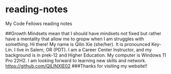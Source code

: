 # reading-notes

My Code Fellows reading notes

##Growth Mindsets mean that I should have mindsets not fixed but rather have a mentality that allow me to gropw when I am struggles with something.
Hi there! My name is Qilin Xie (she/her). It is pronounced Key-Lin. I live in Salem, OR (PDT). I am a Career Center Instructor, and my background is in prek-12 and Higher Education. My computer is Windows 11 Pro 22H2. I am looking forward to learning new skills and network. 
https://github.com/QILINXIE02
###Thanks for visiting my website!!
